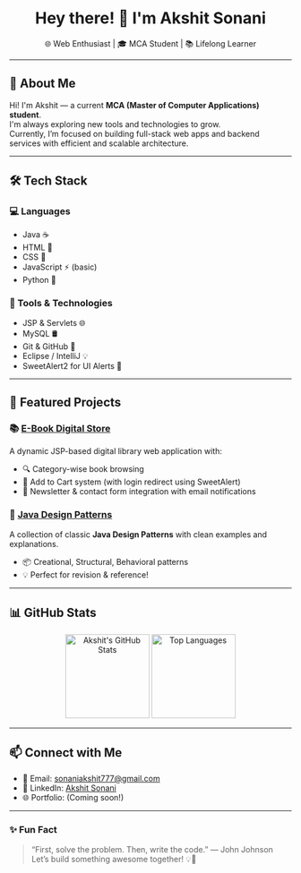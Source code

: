 <h1 align="center">Hey there! 👋 I'm Akshit Sonani</h1>
<p align="center"> 🌐 Web Enthusiast | 🎓 MCA Student | 📚 Lifelong Learner</p>

---

## 🚀 About Me

Hi! I'm Akshit — a current **MCA (Master of Computer Applications) student**.  
I'm always exploring new tools and technologies to grow.  
Currently, I’m focused on building full-stack web apps and backend services with efficient and scalable architecture.

---

## 🛠️ Tech Stack

### 💻 Languages
- Java ☕
- HTML 🧾
- CSS 🎨
- JavaScript ⚡ (basic)
- Python 🐍

### 🧰 Tools & Technologies
- JSP & Servlets 🌐
- MySQL 🛢️
- Git & GitHub 🔧
- Eclipse / IntelliJ 💡
- SweetAlert2 for UI Alerts 🎉

---

## 📂 Featured Projects

### 📚 [E-Book Digital Store](https://github.com/SonaniAkshit/Bookstore-Jsp-Servlet-Web-Project-java-Ant)
A dynamic JSP-based digital library web application with:
- 🔍 Category-wise book browsing
- 🛒 Add to Cart system (with login redirect using SweetAlert)
- 📧 Newsletter & contact form integration with email notifications

### 🧠 [Java Design Patterns](https://github.com/SonaniAkshit/Design-Pattern-Java)
A collection of classic **Java Design Patterns** with clean examples and explanations.
- 📦 Creational, Structural, Behavioral patterns
- 💡 Perfect for revision & reference!

---

## 📊 GitHub Stats

<p align="center">
  <img src="https://github-readme-stats.vercel.app/api?username=SonaniAkshit&show_icons=true&theme=radical" alt="Akshit's GitHub Stats" height="150" />
  <img src="https://github-readme-stats.vercel.app/api/top-langs/?username=SonaniAkshit&layout=compact&theme=radical" alt="Top Languages" height="150" />
</p>

---

## 📫 Connect with Me

- 📧 Email: [sonaniakshit777@gmail.com](mailto:sonaniakshit684@gmail.com)
- 💼 LinkedIn: [Akshit Sonani](https://www.linkedin.com/in/akshit-sonani-105b79348/)
- 🌐 Portfolio: (Coming soon!)



---

### ✨ Fun Fact

> “First, solve the problem. Then, write the code.” — John Johnson  
Let’s build something awesome together! 💡🚀
